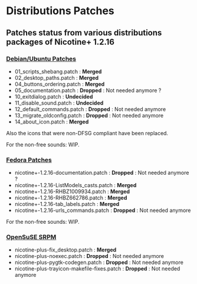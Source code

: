 # Distributions Patches

## Patches status from various distributions packages of Nicotine+ 1.2.16

### [Debian/Ubuntu Patches](https://sources.debian.net/src/nicotine/1.2.16%2Bdfsg-1.1/debian/patches/)

* 01_scripts_shebang.patch : **Merged**
* 02_desktop_paths.patch : **Merged**
* 04_buttons_ordering.patch : **Merged**
* 05_documentation.patch : **Dropped** : Not needed anymore ?
* 10_exitdialog.patch : **Undecided**
* 11_disable_sound.patch : **Undecided**
* 12_default_commands.patch : **Dropped** : Not needed anymore
* 13_migrate_oldconfig.patch : **Dropped** : Not needed anymore
* 14_about_icon.patch : **Merged**

Also the icons that were non-DFSG compliant have been replaced.

For the non-free sounds: WIP.

### [Fedora Patches](http://pkgs.fedoraproject.org/cgit/rpms/nicotine+.git/tree/)

* nicotine+-1.2.16-documentation.patch : **Dropped** : Not needed anymore ?
* nicotine+-1.2.16-ListModels_casts.patch : **Merged**
* nicotine+-1.2.16-RHBZ1009934.patch : **Merged**
* nicotine+-1.2.16-RHBZ662786.patch : **Merged**
* nicotine+-1.2.16-tab_labels.patch : **Merged**
* nicotine+-1.2.16-urls_commands.patch : **Dropped** : Not needed anymore

For the non-free sounds: WIP.

### [OpenSuSE SRPM](http://packman.links2linux.org/package/nicotine-plus/)

* nicotine-plus-fix_desktop.patch : **Merged**
* nicotine-plus-noexec.patch : **Dropped** : Not needed anymore
* nicotine-plus-pygtk-codegen.patch : **Dropped** : Not needed anymore
* nicotine-plus-trayicon-makefile-fixes.patch : **Dropped** : Not needed anymore
